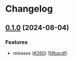 # Changelog

## [0.1.0](https://github.com/vdbe/catppuccin-tmux/compare/v0.0.1...v0.1.0) (2024-08-04)


### Features

* releases ([#260](https://github.com/vdbe/catppuccin-tmux/issues/260)) ([5fbacdf](https://github.com/vdbe/catppuccin-tmux/commit/5fbacdf3559cf4496eef02aead087b3bb715e570))
